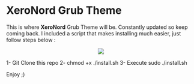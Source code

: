# XeroNord Grub Theme

This is where **XeroNord** Grub Theme will be. Constantly updated so keep coming back. I included a script that makes installing much easier, just follow steps below :

<p align="center">
  <img src="https://i.imgur.com/v3L9nDi.png">
</p>

1- Git Clone this repo
2- chmod +x ./install.sh
3- Execute sudo ./install.sh

Enjoy ;)
